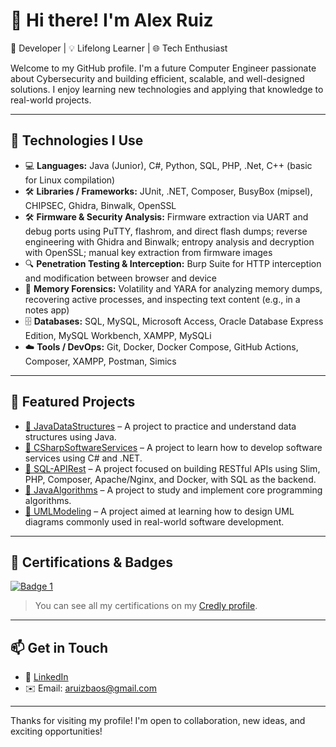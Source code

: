 # 👋 Hi there! I'm Alex Ruiz  

🎯 Developer | 💡 Lifelong Learner | 🌐 Tech Enthusiast

Welcome to my GitHub profile. I'm a future Computer Engineer passionate about Cybersecurity and building efficient, scalable, and well-designed solutions. I enjoy learning new technologies and applying that knowledge to real-world projects.

---

## 🚀 Technologies I Use

- 💻 **Languages:** Java (Junior), C#, Python, SQL, PHP, .Net, C++ (basic for Linux compilation)
- 🛠️ **Libraries / Frameworks:** JUnit, .NET, Composer, BusyBox (mipsel), CHIPSEC, Ghidra, Binwalk, OpenSSL
- 🛠️ **Firmware & Security Analysis:** Firmware extraction via UART and debug ports using PuTTY, flashrom, and direct flash dumps; reverse engineering with Ghidra and Binwalk; entropy analysis and decryption with OpenSSL; manual key extraction from firmware images
- 🔍 **Penetration Testing & Interception:** Burp Suite for HTTP interception and modification between browser and device
- 🧠 **Memory Forensics:** Volatility and YARA for analyzing memory dumps, recovering active processes, and inspecting text content (e.g., in a notes app)
- 🗄️ **Databases:** SQL, MySQL, Microsoft Access, Oracle Database Express Edition, MySQL Workbench, XAMPP, MySQLi
- ☁️ **Tools / DevOps:** Git, Docker, Docker Compose, GitHub Actions, Composer, XAMPP, Postman, Simics

---

## 📂 Featured Projects

- [🔗 JavaDataStructures](https://github.com/arb782/JavaDataStructures) – A project to practice and understand data structures using Java.
- [🔗 CSharpSoftwareServices](https://github.com/arb782/CSharpSoftwareServices) – A project to learn how to develop software services using C# and .NET.
- [🔗 SQL-APIRest](https://github.com/arb782/SQL-APIRest) – A project focused on building RESTful APIs using Slim, PHP, Composer, Apache/Nginx, and Docker, with SQL as the backend.
- [🔗 JavaAlgorithms](https://github.com/arb782/JavaAlgorithms) – A project to study and implement core programming algorithms.
- [🔗 UMLModeling](https://github.com/arb782/UMLModeling) – A project aimed at learning how to design UML diagrams commonly used in real-world software development.

---

## 🏅 Certifications & Badges
[![Badge 1](https://images.credly.com/size/110x110/images/0a6d331e-8abf-4272-a949-33f754569a76/CCNAENSA__1_.png)](https://www.credly.com/badges/4dc1ed13-89c1-4416-87ae-f6b2ed8cd214/public_url)  

> You can see all my certifications on my [Credly profile](https://www.credly.com/users/alejandro-miguel-ruiz-banos).

---

## 📫 Get in Touch

<!-- - 🌐 [My personal portfolio](https://yourwebsite.com) --> 
- 💼 [LinkedIn](https://www.linkedin.com/in/alejandro-miguel-ruiz-banos)  
- ✉️ Email: aruizbaos@gmail.com

---

Thanks for visiting my profile! I'm open to collaboration, new ideas, and exciting opportunities!


<!--
**arb782/arb782** is a ✨ _special_ ✨ repository because its `README.md` (this file) appears on your GitHub profile.

Here are some ideas to get you started:

- 🔭 I’m currently working on ...
- 🌱 I’m currently learning ...
- 👯 I’m looking to collaborate on ...
- 🤔 I’m looking for help with ...
- 💬 Ask me about ...
- 📫 How to reach me: ...
- 😄 Pronouns: ...
- ⚡ Fun fact: ...
-->
